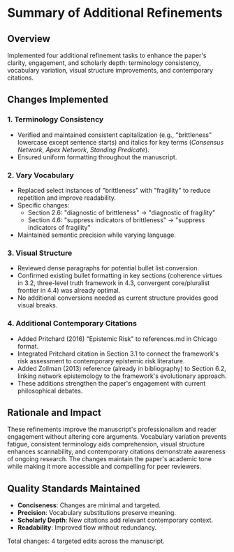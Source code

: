 # Summary of Additional Refinements

## Overview
Implemented four additional refinement tasks to enhance the paper's clarity, engagement, and scholarly depth: terminology consistency, vocabulary variation, visual structure improvements, and contemporary citations.

## Changes Implemented

### 1. Terminology Consistency
- Verified and maintained consistent capitalization (e.g., "brittleness" lowercase except sentence starts) and italics for key terms (*Consensus Network*, *Apex Network*, *Standing Predicate*).
- Ensured uniform formatting throughout the manuscript.

### 2. Vary Vocabulary
- Replaced select instances of "brittleness" with "fragility" to reduce repetition and improve readability.
- Specific changes:
  - Section 2.6: "diagnostic of brittleness" → "diagnostic of fragility"
  - Section 4.6: "suppress indicators of brittleness" → "suppress indicators of fragility"
- Maintained semantic precision while varying language.

### 3. Visual Structure
- Reviewed dense paragraphs for potential bullet list conversion.
- Confirmed existing bullet formatting in key sections (coherence virtues in 3.2, three-level truth framework in 4.3, convergent core/pluralist frontier in 4.4) was already optimal.
- No additional conversions needed as current structure provides good visual breaks.

### 4. Additional Contemporary Citations
- Added Pritchard (2016) "Epistemic Risk" to references.md in Chicago format.
- Integrated Pritchard citation in Section 3.1 to connect the framework's risk assessment to contemporary epistemic risk literature.
- Added Zollman (2013) reference (already in bibliography) to Section 6.2, linking network epistemology to the framework's evolutionary approach.
- These additions strengthen the paper's engagement with current philosophical debates.

## Rationale and Impact
These refinements improve the manuscript's professionalism and reader engagement without altering core arguments. Vocabulary variation prevents fatigue, consistent terminology aids comprehension, visual structure enhances scannability, and contemporary citations demonstrate awareness of ongoing research. The changes maintain the paper's academic tone while making it more accessible and compelling for peer reviewers.

## Quality Standards Maintained
- **Conciseness**: Changes are minimal and targeted.
- **Precision**: Vocabulary substitutions preserve meaning.
- **Scholarly Depth**: New citations add relevant contemporary context.
- **Readability**: Improved flow without redundancy.

Total changes: 4 targeted edits across the manuscript.